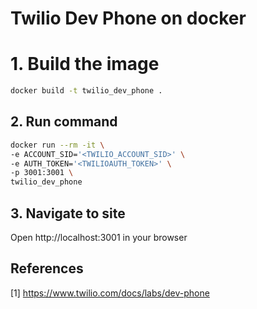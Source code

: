 # Twilio Dev Phone on docker

# 1. Build the image

```sh
docker build -t twilio_dev_phone .
```

## 2. Run command

```sh
docker run --rm -it \
-e ACCOUNT_SID='<TWILIO_ACCOUNT_SID>' \
-e AUTH_TOKEN='<TWILIOAUTH_TOKEN>' \
-p 3001:3001 \
twilio_dev_phone
```

## 3. Navigate to site

Open http://localhost:3001 in your browser

## References

[1] https://www.twilio.com/docs/labs/dev-phone
